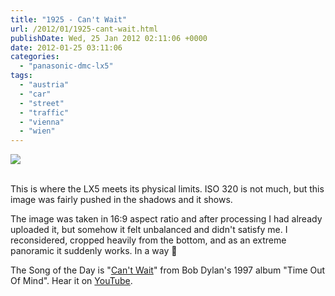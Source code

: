 ```yaml
---
title: "1925 - Can't Wait"
url: /2012/01/1925-cant-wait.html
publishDate: Wed, 25 Jan 2012 02:11:06 +0000
date: 2012-01-25 03:11:06
categories: 
  - "panasonic-dmc-lx5"
tags: 
  - "austria"
  - "car"
  - "street"
  - "traffic"
  - "vienna"
  - "wien"
---
```

<div class="container">
<div class="center"><a target="_blank" href="https://d25zfm9zpd7gm5.cloudfront.net/1200x1200/2012/20120124_174503_ps.jpg"><img src="https://d25zfm9zpd7gm5.cloudfront.net/0600x0600/2012/20120124_174503_ps.jpg" /></a></div>
</div>
<br />

This is where the LX5 meets its physical limits. ISO 320 is not much, but this image was fairly pushed in the shadows and it shows. 

 The image was taken in 16:9 aspect ratio and after processing I had already uploaded it, but somehow it felt unbalanced and didn't satisfy me. I reconsidered, cropped heavily from the bottom, and as an extreme panoramic it suddenly works. In a way 🙂

The Song of the Day is "<a href="http://www.lyricsmode.com/lyrics/b/bob_dylan/cant_wait.html" target="_blank">Can't Wait</a>" from Bob Dylan's 1997 album "Time Out Of Mind". Hear it on <a href="http://www.youtube.com/watch?v=n4ItV7hO4O8" target="_blank">YouTube</a>.
